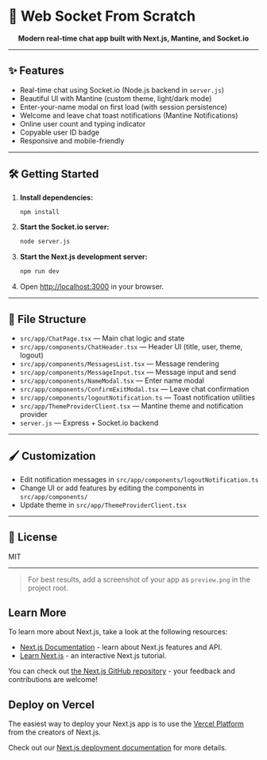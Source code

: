 # 🚀 Web Socket From Scratch

<!-- <p align="center">
	<img src="./preview.png" alt="Chat App Preview" width="600" style="border-radius: 12px; box-shadow: 0 4px 24px #0002; margin-bottom: 16px;" />
</p> -->

<p align="center">
	<b>Modern real-time chat app built with Next.js, Mantine, and Socket.io</b>
</p>

---

## ✨ Features

- Real-time chat using Socket.io (Node.js backend in `server.js`)
- Beautiful UI with Mantine (custom theme, light/dark mode)
- Enter-your-name modal on first load (with session persistence)
- Welcome and leave chat toast notifications (Mantine Notifications)
- Online user count and typing indicator
- Copyable user ID badge
- Responsive and mobile-friendly

---

## 🛠️ Getting Started

1. **Install dependencies:**

   ```bash
   npm install
   ```

2. **Start the Socket.io server:**

   ```bash
   node server.js
   ```

3. **Start the Next.js development server:**

   ```bash
   npm run dev
   ```

4. Open [http://localhost:3000](http://localhost:3000) in your browser.

---

## 📁 File Structure

- `src/app/ChatPage.tsx` — Main chat logic and state
- `src/app/components/ChatHeader.tsx` — Header UI (title, user, theme, logout)
- `src/app/components/MessagesList.tsx` — Message rendering
- `src/app/components/MessageInput.tsx` — Message input and send
- `src/app/components/NameModal.tsx` — Enter name modal
- `src/app/components/ConfirmExitModal.tsx` — Leave chat confirmation
- `src/app/components/logoutNotification.ts` — Toast notification utilities
- `src/app/ThemeProviderClient.tsx` — Mantine theme and notification provider
- `server.js` — Express + Socket.io backend

---

## 🖌️ Customization

- Edit notification messages in `src/app/components/logoutNotification.ts`
- Change UI or add features by editing the components in `src/app/components/`
- Update theme in `src/app/ThemeProviderClient.tsx`

---

## 📝 License

MIT

---

> For best results, add a screenshot of your app as `preview.png` in the project root.

## Learn More

To learn more about Next.js, take a look at the following resources:

- [Next.js Documentation](https://nextjs.org/docs) - learn about Next.js features and API.
- [Learn Next.js](https://nextjs.org/learn) - an interactive Next.js tutorial.

You can check out [the Next.js GitHub repository](https://github.com/vercel/next.js) - your feedback and contributions are welcome!

## Deploy on Vercel

The easiest way to deploy your Next.js app is to use the [Vercel Platform](https://vercel.com/new?utm_medium=default-template&filter=next.js&utm_source=create-next-app&utm_campaign=create-next-app-readme) from the creators of Next.js.

Check out our [Next.js deployment documentation](https://nextjs.org/docs/app/building-your-application/deploying) for more details.
